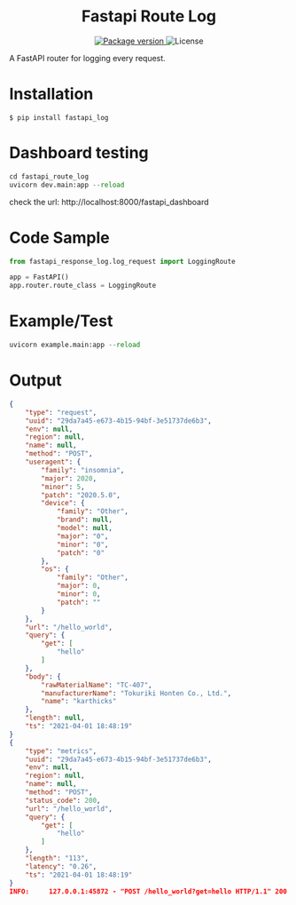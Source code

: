 
<center><h1> Fastapi Route Log </h1></center>
<p align="center">


<a href="https://pypi.org/project/fastapi-route-log/" target="_blank">
<img src="https://img.shields.io/pypi/v/fastapi-route-log?color=%2334D058label=pypi package" alt="Package version">
</a>
<img alt="License" src="https://img.shields.io/github/license/12345k/fastapi_logging"  />
</p>

A FastAPI router for logging every request.

# Installation

```buildoutcfg
$ pip install fastapi_log
```
# Dashboard testing

```python
cd fastapi_route_log
uvicorn dev.main:app --reload
```
check the url: http://localhost:8000/fastapi_dashboard

# Code Sample

```python
from fastapi_response_log.log_request import LoggingRoute

app = FastAPI()
app.router.route_class = LoggingRoute
```
# Example/Test

```python
uvicorn example.main:app --reload
```

# Output

```json
{
    "type": "request",
    "uuid": "29da7a45-e673-4b15-94bf-3e51737de6b3",
    "env": null,
    "region": null,
    "name": null,
    "method": "POST",
    "useragent": {
        "family": "insomnia",
        "major": 2020,
        "minor": 5,
        "patch": "2020.5.0",
        "device": {
            "family": "Other",
            "brand": null,
            "model": null,
            "major": "0",
            "minor": "0",
            "patch": "0"
        },
        "os": {
            "family": "Other",
            "major": 0,
            "minor": 0,
            "patch": ""
        }
    },
    "url": "/hello_world",
    "query": {
        "get": [
            "hello"
        ]
    },
    "body": {
        "rawMaterialName": "TC-407",
        "manufacturerName": "Tokuriki Honten Co., Ltd.",
        "name": "karthicks"
    },
    "length": null,
    "ts": "2021-04-01 18:48:19"
}
{
    "type": "metrics",
    "uuid": "29da7a45-e673-4b15-94bf-3e51737de6b3",
    "env": null,
    "region": null,
    "name": null,
    "method": "POST",
    "status_code": 200,
    "url": "/hello_world",
    "query": {
        "get": [
            "hello"
        ]
    },
    "length": "113",
    "latency": "0.26",
    "ts": "2021-04-01 18:48:19"
}
INFO:     127.0.0.1:45872 - "POST /hello_world?get=hello HTTP/1.1" 200 OK

```

